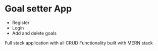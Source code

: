  <h1>Goal setter App</h1> 
 </hr>
<ul>
   <li>Register</li>
   <li>Login</li>
   <li>Add and delete goals</li>
</ul>
<p>Full stack application with all CRUD Functionality built with MERN stack</p>
 
